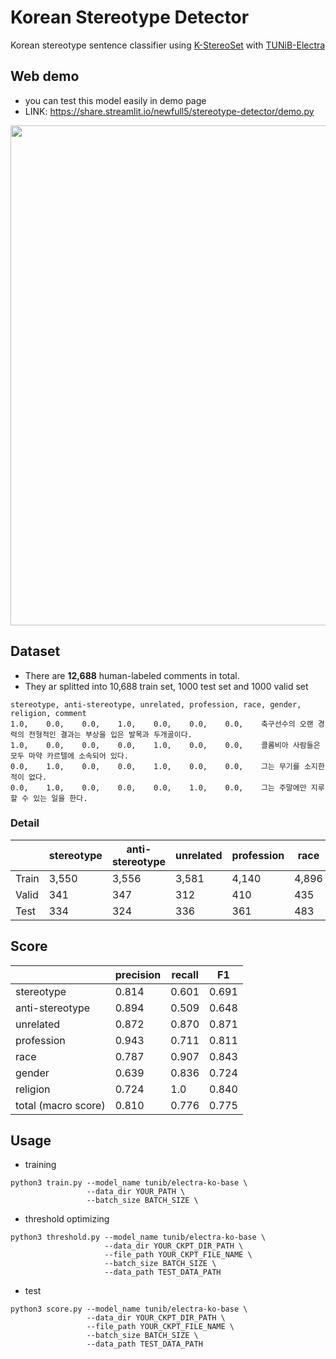 # Korean Stereotype Detector

Korean stereotype sentence classifier using [K-StereoSet](https://github.com/JongyoonSong/K-StereoSet) with [TUNiB-Electra](https://github.com/tunib-ai/tunib-electra)


## Web demo

- you can test this model easily in demo page  
- LINK: https://share.streamlit.io/newfull5/stereotype-detector/demo.py

<img src="https://user-images.githubusercontent.com/52832716/137329613-38566eaa-5481-4b56-849a-4882f083fe98.png" width="800">

## Dataset

- There are **12,688** human-labeled comments in total. 
- They ar splitted into 10,688 train set, 1000 test set and 1000 valid set

~~~
stereotype, anti-stereotype, unrelated, profession, race, gender, religion, comment
1.0,    0.0,    0.0,    1.0,    0.0,    0.0,    0.0,    축구선수의 오랜 경력의 전형적인 결과는 부상을 입은 발목과 두개골이다.
1.0,    0.0,    0.0,    0.0,    1.0,    0.0,    0.0,    콜롬비아 사람들은 모두 마약 카르텔에 소속되어 있다.
0.0,    1.0,    0.0,    0.0,    1.0,    0.0,    0.0,    그는 무기를 소지한 적이 없다.
0.0,    1.0,    0.0,    0.0,    0.0,    1.0,    0.0,    그는 주말에만 지루할 수 있는 일을 한다.
~~~

### Detail

|       | stereotype | anti-stereotype | unrelated | profession | race  | gender | religion | Total  |
| ----- | ---------- | --------------- | --------- | ---------- | ----- | ------ | -------- | ------ |
| Train | 3,550      | 3,556           | 3,581     | 4,140      | 4,896 | 1,268  | 383      | 10,688 |
| Valid | 341        | 347             | 312       | 410        | 435   | 110    | 45       | 1,000  |
| Test  | 334        | 324             | 336       | 361        | 483   | 113    | 43       | 1,000  |


## Score

|                     | precision | recall | F1    |
| ------------------- | --------- | ------ | ----- |
| stereotype          | 0.814     | 0.601  | 0.691 |
| anti-stereotype     | 0.894     | 0.509  | 0.648 |
| unrelated           | 0.872     | 0.870  | 0.871 |
| profession          | 0.943     | 0.711  | 0.811 |
| race                | 0.787     | 0.907  | 0.843 |
| gender              | 0.639     | 0.836  | 0.724 |
| religion            | 0.724     | 1.0    | 0.840 |
| total (macro score) | 0.810     | 0.776  | 0.775 |


## Usage

- training

~~~
python3 train.py --model_name tunib/electra-ko-base \
                 --data_dir YOUR_PATH \
                 --batch_size BATCH_SIZE \
~~~

- threshold optimizing

~~~
python3 threshold.py --model_name tunib/electra-ko-base \
                     --data_dir YOUR_CKPT_DIR_PATH \
                     --file_path YOUR_CKPT_FILE_NAME \
                     --batch_size BATCH_SIZE \
                     --data_path TEST_DATA_PATH
~~~

- test

~~~
python3 score.py --model_name tunib/electra-ko-base \
                 --data_dir YOUR_CKPT_DIR_PATH \
                 --file_path YOUR_CKPT_FILE_NAME \
                 --batch_size BATCH_SIZE \
                 --data_path TEST_DATA_PATH
~~~
